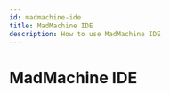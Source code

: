 ```yaml
---
id: madmachine-ide
title: MadMachine IDE
description: How to use MadMachine IDE
---
```


# MadMachine IDE 
